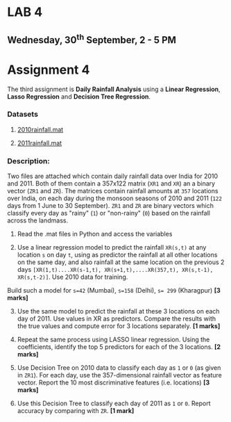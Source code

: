 # LAB 4

## Wednesday, 30<sup>th</sup> September, 2 - 5 PM

# Assignment 4

The third assignment is **Daily Rainfall Analysis** using a **Linear Regression**, **Lasso Regression** and **Decision Tree Regression**.

### Datasets

1. [2010rainfall.mat](./datasets/2010rainfall.mat)

2. [2011rainfall.mat](./datasets/2011rainfall.mat)

### Description:

Two files are attached which contain daily rainfall data over India for 2010 and 2011. Both of them contain a 357x122 matrix (`XR1` and `XR`) an a binary vector (`ZR1` and `ZR`). The matrices contain rainfall amounts at `357` locations over India, on each day during the monsoon seasons of 2010 and 2011 (`122` days from 1 June to 30 September). `ZR1` and `ZR` are binary vectors which classify every day as "rainy" (`1`) or "non-rainy" (`0`) based on the rainfall across the landmass.

1. Read the .mat files in Python and access the variables

2. Use a linear regression model to predict the rainfall `XR(s,t)` at any location `s` on day `t`, using as predictor the rainfall at all other locations on the same day, and also rainfall at the same location on the previous 2 days `[XR(1,t)....XR(s-1,t), XR(s+1,t),....XR(357,t), XR(s,t-1), XR(s,t-2)]`. Use 2010 data for training.
  
  Build such a model for `s=42` (Mumbai), `s=158` (Delhi), `s= 299` (Kharagpur) **[3 marks]**

3. Use the same model to predict the rainfall at these 3 locations on each day of 2011.  Use values in XR as predictors. Compare the results with the true values and compute error for 3 locations separately. **[1 marks]**

4. Repeat the same process using LASSO linear regression. Using the coefficients, identify the top 5 predictors for each of the 3 locations. **[2 marks]**

5. Use Decision Tree on 2010 data to classify each day as `1` or `0` (as given in `ZR1`). For each day, use the 357-dimensional rainfall vector as feature vector. Report the 10 most discriminative features (i.e. locations) **[3 marks]**

6. Use this Decision Tree to classify each day of 2011 as `1` or `0`. Report accuracy by comparing with `ZR`. **[1 mark]**
